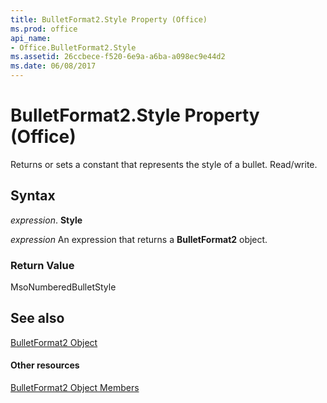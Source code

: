 ```yaml
---
title: BulletFormat2.Style Property (Office)
ms.prod: office
api_name:
- Office.BulletFormat2.Style
ms.assetid: 26ccbece-f520-6e9a-a6ba-a098ec9e44d2
ms.date: 06/08/2017
---
```



# BulletFormat2.Style Property (Office)

Returns or sets a constant that represents the style of a bullet. Read/write.


## Syntax

 _expression_. **Style**

 _expression_ An expression that returns a **BulletFormat2** object.


### Return Value

MsoNumberedBulletStyle


## See also


[BulletFormat2 Object](bulletformat2-object-office.md)
#### Other resources


[BulletFormat2 Object Members](bulletformat2-members-office.md)


